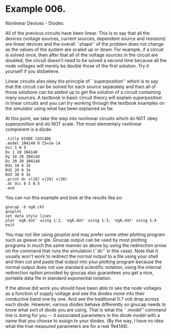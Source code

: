 # Example 006.

Nonlinear Devices - Diodes.

All of the previous circuits have been linear. This is to say that all
the devices (voltage sources, current sources, dependent source and
resistors) are linear devices and the overall ``shape'' of the problem
does not change as the values of the system are scaled up or down.
For example, if a circuit is solved once, then after that all of the voltage
sources in the circuit are doubled, the circuit doesn't need to be solved
a second time because all the node voltages will merely be double those
of the first solution. Try it yourself if you disbelieve.

Linear circuits also obey the principle of ``superposition'' which is
to say that the circuit can be solved for each source separately and
then all of those solutions can be added up to get the solution of a
circuit containing many sources. A textbook in basic circuit theory will
explain superposition in linear circuits and you can try working through
the textbook examples on the simulator using what has been explained so far.

At this point, we take the step into nonlinear circuits which do NOT
obey superposition and do NOT scale. The most elementary nonlinear
component is a diode.

	.title DIODE CASCADE
	.model 1N4148 D IS=2e-14
	Vcc 1 0 5
	Dx 1 10 1N4148
	Dy 10 20 1N4148
	Dz 20 30 1N4148
	Rd1 10 0 1k
	Rd2 20 0 1k
	Rd3 30 0 1k
	.print dc v(10) v(20) v(30)
	.dc Vcc 0 5 0.5
	.end

You can run this example and look at the results like so:

	gnucap -b eg6.ckt
	gnuplot
	set data style lines
	plot 'eg6.dat' using 1:2, 'eg6.dat' using 1:3, 'eg6.dat' using 1:4
	exit

You may not like using gnuplot and may prefer some other plotting program
such as gwave or gle. Gnucap output can be used by most plotting programs
in much the same manner as above by using the redirection arrow on the
command that runs the simulation (``dc'' in this case). Note that it usually
won't work to redirect the normal output to a file using your shell and then
cut and paste that output into your plotting program because the normal output
does not use standard scientific notation, using the internal redirection
option provided by gnucap also guarantees you get a nice, portable data file
in standard exponential notation.

If the above did work you should have been able to see the node voltages
as a function of supply voltage and see the diodes move into their conductive
band one by one. And see the traditional 0.7 volt drop across each diode.
However, various diodes behave differently so gnucap needs to know what sort
of diode you are using. That is what the ``.model'' command line is doing
for you -- it associated parameters in the diode model with a name that
you choose to assign to your diodes. (By the way, I have no idea what the
true measured parameters are for a real 1N4148).

